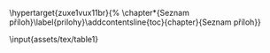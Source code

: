 \hypertarget{zuxe1vux11br}{%
\chapter*{Seznam příloh}\label{prilohy}\addcontentsline{toc}{chapter}{Seznam příloh}}

\input{assets/tex/table1}